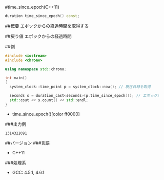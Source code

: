 #time_since_epoch(C++11)
```cpp
duration time_since_epoch() const;
```

##概要
エポックからの経過時間を取得する


##戻り値
エポックからの経過時間


##例
```cpp
#include <iostream>
#include <chrono>

using namespace std::chrono;

int main()
{
  system_clock::time_point p = system_clock::now(); // 現在日時を取得

  seconds s = duration_cast<seconds>(p.time_since_epoch()); // エポックからの経過時間(秒)を取得
  std::cout << s.count() << std::endl;
}
```
* time_since_epoch()[color ff0000]

###出力例
```
1314322091
```

##バージョン
###言語
- C++11

###処理系
- GCC: 4.5.1, 4.6.1

